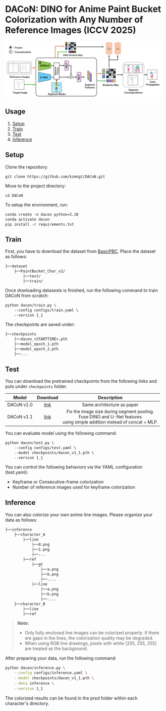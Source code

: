 # DACoN: DINO for Anime Paint Bucket Colorization with Any Number of Reference Images (ICCV 2025)
<!--
[Paper Link](https://arxiv.org/pdf/????.????)
-->

<img src="assets/architecture.png" width="800px"/>

## Usage

1. [Setup](#setup)
2. [Train](#train)
3. [Test](#test)
4. [Inference](#inference)


## Setup

Clone the repository:

```
git clone https://github.com/kzmngt/DACoN.git
```

Move to the project directory:

```
cd DACoN
```

To setup the environment, run:

```
conda create -n dacon python=3.10
conda activate dacon
pip install -r requirements.txt
```

## Train

First, you have to download the dataset from [BasicPBC](https://github.com/ykdai/BasicPBC).
Place the dataset as follows:
```
├──dataset
    ├──PaintBucket_Char_v2/
        ├──test/
        ├──train/
```

Once dowloading datasests is finished, run the following command to train DACoN from scratch:

```
python dacon/train.py \
    --config configs/train.yaml \
    --version 1_1
```

The checkpoints are saved under:
```
├──checkpoints
    ├──dacon_<STARTTIME>.pth
    ├──model_epoch_1.pth
    ├──model_epoch_2.pth
    ├──...
```

## Test

You can download the pretrained checkpoints from the following links and puts under `checkpoints` folder.

|   Model    |   Download  |                                  Description                                                    |
| :--------: | :---------: | :---------------------------------------------------------------------------------------------: |
| DACoN v1.0 | [link](https://drive.google.com/file/d/1VvgLFwas_LcawrWh274BEpw2P_euOg3a/view?usp=sharing) |                                 Same architecture as paper                                      |
| DACoN v1.1 | [link](https://drive.google.com/file/d/1KJ77-aFDePmsJ6LDicJgM4pyGjagu6aI/view?usp=sharing) | Fix the image size during segment pooling.<br>Fuse DINO and U-Net features<br> using simple addition instead of concat + MLP. |

You can evaluate model using the following command:

```
python dacon/test.py \
    --config configs/test.yaml \
    --model checkpoints/dacon_v1_1.pth \
    --version 1_1
```

You can control the following behaviors via the YAML configuration (test.yaml):

- Keyframe or Consecutive-frame colorization
- Number of reference images used for keyframe colorization

## Inference

You can also colorize your own anime line images. 
Please organize your data as follows:

```
├──inference
    ├──character_A
    	├──line
            ├──0.png	
            ├──1.png	
            ├──...	
    	├──ref
            ├──gt
            	├──a.png
            	├──b.png
            	├──....
            ├──line
            	├──a.png
            	├──b.png
            	├──....
    ├──character_B
    	├──line
    	├──ref
```

> **Note:**
> - Only fully enclosed line images can be colorized properly. If there are gaps in the lines, the colorization quality may be degraded.
> - When using RGB line drawings, pixels with white [255, 255, 255] are treated as the background.


After preparing your data, run the following command:

```bash
python dacon/inference.py \
    --config configs/inference.yaml \
    --model checkpoints/dacon_v1_1.pth \
    --data inference \
    --version 1_1
```

The colorized results can be found in the pred folder within each character's directory.

<!--
## Citation
If you find this work useful, please cite our paper:
```
@article{nagata2025dacon,
  title		={DACoN: DINO for Anime Paint Bucket Colorization with Any Number of Reference Images},
  author	={Kazuma, Nagata and Noashi, Kaneko},
  journal	={arXiv preprint arXiv:????.????},
  year		={2025}
}
```
-->

